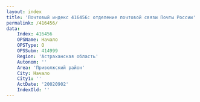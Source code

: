 ```yaml
---
layout: index
title: 'Почтовый индекс 416456: отделение почтовой связи Почты России'
permalink: /416456/
data:
    Index: 416456
    OPSName: Начало
    OPSType: О
    OPSSubm: 414999
    Region: 'Астраханская область'
    Autonom: ''
    Area: 'Приволжский район'
    City: Начало
    City1: ''
    ActDate: '20020902'
    IndexOld: ''
---
```


